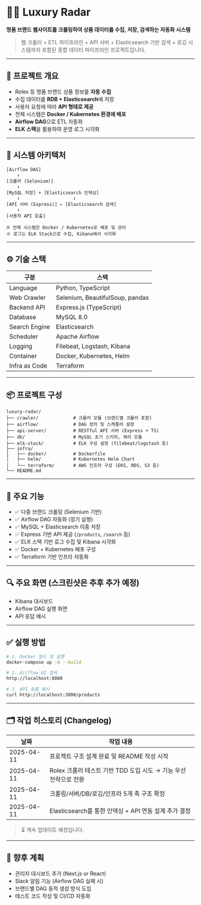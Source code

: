 
# 🕵️‍♂️ Luxury Radar

**명품 브랜드 웹사이트를 크롤링하여 상품 데이터를 수집, 저장, 검색하는 자동화 시스템**

> 웹 크롤러 + ETL 파이프라인 + API 서버 + Elasticsearch 기반 검색 + 로깅 시스템까지 포함된 종합 데이터 파이프라인 프로젝트입니다.

---

## 🧭 프로젝트 개요

- Rolex 등 명품 브랜드 상품 정보를 **자동 수집**
- 수집 데이터를 **RDB + Elasticsearch**에 저장
- 사용자 요청에 따라 **API 형태로 제공**
- 전체 시스템은 **Docker / Kubernetes 환경에 배포**
- **Airflow DAG**으로 ETL 자동화
- **ELK 스택**을 활용하여 운영 로그 시각화

---

## 🧱 시스템 아키텍처

```
[Airflow DAG]
    ↓
[크롤러 (Selenium)]
    ↓
[MySQL 저장] + [Elasticsearch 인덱싱]
    ↓                    ↓
[API 서버 (Express)] ← [Elasticsearch 검색]
    ↓
[사용자 API 호출]

※ 전체 시스템은 Docker / Kubernetes로 배포 및 관리
※ 로그는 ELK Stack으로 수집, Kibana에서 시각화
```

---

## ⚙️ 기술 스택

| 구분         | 스택 |
|--------------|------|
| Language     | Python, TypeScript |
| Web Crawler  | Selenium, BeautifulSoup, pandas |
| Backend API  | Express.js (TypeScript) |
| Database     | MySQL 8.0 |
| Search Engine| Elasticsearch |
| Scheduler    | Apache Airflow |
| Logging      | Filebeat, Logstash, Kibana |
| Container    | Docker, Kubernetes, Helm |
| Infra as Code| Terraform |

---

## 📦 프로젝트 구성

```
luxury-radar/
├── crawler/             # 크롤러 모듈 (브랜드별 크롤러 포함)
├── airflow/             # DAG 정의 및 스케줄러 설정
├── api-server/          # RESTful API 서버 (Express + TS)
├── db/                  # MySQL 초기 스키마, 쿼리 모듈
├── elk-stack/           # ELK 구성 설정 (filebeat/logstash 등)
├── infra/
│   ├── docker/          # Dockerfile
│   ├── helm/            # Kubernetes Helm Chart
│   └── terraform/       # AWS 인프라 구성 (EKS, RDS, S3 등)
└── README.md
```

---

## 🚀 주요 기능

- ✅ 다중 브랜드 크롤링 (Selenium 기반)
- ✅ Airflow DAG 자동화 (정기 실행)
- ✅ MySQL + Elasticsearch 이중 저장
- ✅ Express 기반 API 제공 (`/products`, `/search` 등)
- ✅ ELK 스택 기반 로그 수집 및 Kibana 시각화
- ✅ Docker + Kubernetes 배포 구성
- ✅ Terraform 기반 인프라 자동화

---

## 🔍 주요 화면 (스크린샷은 추후 추가 예정)

- Kibana 대시보드
- Airflow DAG 실행 화면
- API 응답 예시

---

## ✅ 실행 방법

```bash
# 1. Docker 빌드 및 실행
docker-compose up -d --build

# 2. Airflow UI 접속
http://localhost:8080

# 3. API 호출 예시
curl http://localhost:3000/products
```

---

## 🗂️ 작업 히스토리 (Changelog)

| 날짜 | 작업 내용 |
|------|-----------|
| 2025-04-11 | 프로젝트 구조 설계 완료 및 README 작성 시작 |
| 2025-04-11 | Rolex 크롤러 테스트 기반 TDD 도입 시도 → 기능 우선 전략으로 전환 |
| 2025-04-11 | 크롤링/서버/DB/로깅/인프라 5개 축 구조 확정 |
| 2025-04-11 | Elasticsearch를 통한 인덱싱 + API 연동 설계 추가 결정 |

> ⏳ 계속 업데이트 예정입니다.

---

## 🧪 향후 계획

- 관리자 대시보드 추가 (Next.js or React)
- Slack 알림 기능 (Airflow DAG 실패 시)
- 브랜드별 DAG 동적 생성 방식 도입
- 테스트 코드 작성 및 CI/CD 자동화
